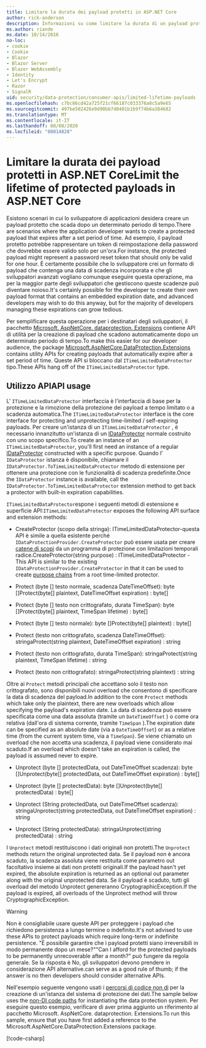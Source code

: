 ```yaml
---
title: Limitare la durata dei payload protetti in ASP.NET Core
author: rick-anderson
description: Informazioni su come limitare la durata di un payload protetto usando le API di protezione dei dati ASP.NET Core.
ms.author: riande
ms.date: 10/14/2016
no-loc:
- cookie
- Cookie
- Blazor
- Blazor Server
- Blazor WebAssembly
- Identity
- Let's Encrypt
- Razor
- SignalR
uid: security/data-protection/consumer-apis/limited-lifetime-payloads
ms.openlocfilehash: c7bc86cd42a725f21cf66187c033376a8c5a9e65
ms.sourcegitcommit: 497be502426e9d90bb7d0401b1b9f74b6a384682
ms.translationtype: MT
ms.contentlocale: it-IT
ms.lasthandoff: 08/08/2020
ms.locfileid: "88014828"
---
```

# <a name="limit-the-lifetime-of-protected-payloads-in-aspnet-core"></a><span data-ttu-id="da480-103">Limitare la durata dei payload protetti in ASP.NET Core</span><span class="sxs-lookup"><span data-stu-id="da480-103">Limit the lifetime of protected payloads in ASP.NET Core</span></span>

<span data-ttu-id="da480-104">Esistono scenari in cui lo sviluppatore di applicazioni desidera creare un payload protetto che scada dopo un determinato periodo di tempo.</span><span class="sxs-lookup"><span data-stu-id="da480-104">There are scenarios where the application developer wants to create a protected payload that expires after a set period of time.</span></span> <span data-ttu-id="da480-105">Ad esempio, il payload protetto potrebbe rappresentare un token di reimpostazione della password che dovrebbe essere valido solo per un'ora.</span><span class="sxs-lookup"><span data-stu-id="da480-105">For instance, the protected payload might represent a password reset token that should only be valid for one hour.</span></span> <span data-ttu-id="da480-106">È certamente possibile che lo sviluppatore crei un formato di payload che contenga una data di scadenza incorporata e che gli sviluppatori avanzati vogliano comunque eseguire questa operazione, ma per la maggior parte degli sviluppatori che gestiscono queste scadenze può diventare noioso.</span><span class="sxs-lookup"><span data-stu-id="da480-106">It's certainly possible for the developer to create their own payload format that contains an embedded expiration date, and advanced developers may wish to do this anyway, but for the majority of developers managing these expirations can grow tedious.</span></span>

<span data-ttu-id="da480-107">Per semplificare questa operazione per i destinatari degli sviluppatori, il pacchetto [Microsoft. AspNetCore. dataprotection. Extensions](https://www.nuget.org/packages/Microsoft.AspNetCore.DataProtection.Extensions/) contiene API di utilità per la creazione di payload che scadono automaticamente dopo un determinato periodo di tempo.</span><span class="sxs-lookup"><span data-stu-id="da480-107">To make this easier for our developer audience, the package [Microsoft.AspNetCore.DataProtection.Extensions](https://www.nuget.org/packages/Microsoft.AspNetCore.DataProtection.Extensions/) contains utility APIs for creating payloads that automatically expire after a set period of time.</span></span> <span data-ttu-id="da480-108">Queste API si bloccano dal `ITimeLimitedDataProtector` tipo.</span><span class="sxs-lookup"><span data-stu-id="da480-108">These APIs hang off of the `ITimeLimitedDataProtector` type.</span></span>

## <a name="api-usage"></a><span data-ttu-id="da480-109">Utilizzo API</span><span class="sxs-lookup"><span data-stu-id="da480-109">API usage</span></span>

<span data-ttu-id="da480-110">L' `ITimeLimitedDataProtector` interfaccia è l'interfaccia di base per la protezione e la rimozione della protezione dei payload a tempo limitato o a scadenza automatica.</span><span class="sxs-lookup"><span data-stu-id="da480-110">The `ITimeLimitedDataProtector` interface is the core interface for protecting and unprotecting time-limited / self-expiring payloads.</span></span> <span data-ttu-id="da480-111">Per creare un'istanza di un `ITimeLimitedDataProtector` , è necessario innanzitutto un'istanza di un [IDataProtector](xref:security/data-protection/consumer-apis/overview) normale costruito con uno scopo specifico.</span><span class="sxs-lookup"><span data-stu-id="da480-111">To create an instance of an `ITimeLimitedDataProtector`, you'll first need an instance of a regular [IDataProtector](xref:security/data-protection/consumer-apis/overview) constructed with a specific purpose.</span></span> <span data-ttu-id="da480-112">Quando l' `IDataProtector` istanza è disponibile, chiamare il `IDataProtector.ToTimeLimitedDataProtector` metodo di estensione per ottenere una protezione con le funzionalità di scadenza predefinite.</span><span class="sxs-lookup"><span data-stu-id="da480-112">Once the `IDataProtector` instance is available, call the `IDataProtector.ToTimeLimitedDataProtector` extension method to get back a protector with built-in expiration capabilities.</span></span>

<span data-ttu-id="da480-113">`ITimeLimitedDataProtector`espone i seguenti metodi di estensione e superficie API:</span><span class="sxs-lookup"><span data-stu-id="da480-113">`ITimeLimitedDataProtector` exposes the following API surface and extension methods:</span></span>

* <span data-ttu-id="da480-114">CreateProtector (scopo della stringa): ITimeLimitedDataProtector-questa API è simile a quella esistente perché `IDataProtectionProvider.CreateProtector` può essere usata per creare [catene di scopi](xref:security/data-protection/consumer-apis/purpose-strings) da un programma di protezione con limitazioni temporali radice.</span><span class="sxs-lookup"><span data-stu-id="da480-114">CreateProtector(string purpose) : ITimeLimitedDataProtector - This API is similar to the existing `IDataProtectionProvider.CreateProtector` in that it can be used to create [purpose chains](xref:security/data-protection/consumer-apis/purpose-strings) from a root time-limited protector.</span></span>

* <span data-ttu-id="da480-115">Protect (byte [] testo normale, scadenza DateTimeOffset): byte []</span><span class="sxs-lookup"><span data-stu-id="da480-115">Protect(byte[] plaintext, DateTimeOffset expiration) : byte[]</span></span>

* <span data-ttu-id="da480-116">Protect (byte [] testo non crittografato, durata TimeSpan): byte []</span><span class="sxs-lookup"><span data-stu-id="da480-116">Protect(byte[] plaintext, TimeSpan lifetime) : byte[]</span></span>

* <span data-ttu-id="da480-117">Protect (byte [] testo normale): byte []</span><span class="sxs-lookup"><span data-stu-id="da480-117">Protect(byte[] plaintext) : byte[]</span></span>

* <span data-ttu-id="da480-118">Protect (testo non crittografato, scadenza DateTimeOffset): stringa</span><span class="sxs-lookup"><span data-stu-id="da480-118">Protect(string plaintext, DateTimeOffset expiration) : string</span></span>

* <span data-ttu-id="da480-119">Protect (testo non crittografato, durata TimeSpan): stringa</span><span class="sxs-lookup"><span data-stu-id="da480-119">Protect(string plaintext, TimeSpan lifetime) : string</span></span>

* <span data-ttu-id="da480-120">Protect (testo non crittografato): stringa</span><span class="sxs-lookup"><span data-stu-id="da480-120">Protect(string plaintext) : string</span></span>

<span data-ttu-id="da480-121">Oltre ai `Protect` metodi principali che accettano solo il testo non crittografato, sono disponibili nuovi overload che consentono di specificare la data di scadenza del payload.</span><span class="sxs-lookup"><span data-stu-id="da480-121">In addition to the core `Protect` methods which take only the plaintext, there are new overloads which allow specifying the payload's expiration date.</span></span> <span data-ttu-id="da480-122">La data di scadenza può essere specificata come una data assoluta (tramite un `DateTimeOffset` ) o come ora relativa (dall'ora di sistema corrente, tramite `TimeSpan` ).</span><span class="sxs-lookup"><span data-stu-id="da480-122">The expiration date can be specified as an absolute date (via a `DateTimeOffset`) or as a relative time (from the current system time, via a `TimeSpan`).</span></span> <span data-ttu-id="da480-123">Se viene chiamato un overload che non accetta una scadenza, il payload viene considerato mai scaduto.</span><span class="sxs-lookup"><span data-stu-id="da480-123">If an overload which doesn't take an expiration is called, the payload is assumed never to expire.</span></span>

* <span data-ttu-id="da480-124">Unprotect (byte [] protectedData, out DateTimeOffset scadenza): byte []</span><span class="sxs-lookup"><span data-stu-id="da480-124">Unprotect(byte[] protectedData, out DateTimeOffset expiration) : byte[]</span></span>

* <span data-ttu-id="da480-125">Unprotect (byte [] protectedData): byte []</span><span class="sxs-lookup"><span data-stu-id="da480-125">Unprotect(byte[] protectedData) : byte[]</span></span>

* <span data-ttu-id="da480-126">Unprotect (String protectedData, out DateTimeOffset scadenza): stringa</span><span class="sxs-lookup"><span data-stu-id="da480-126">Unprotect(string protectedData, out DateTimeOffset expiration) : string</span></span>

* <span data-ttu-id="da480-127">Unprotect (String protectedData): stringa</span><span class="sxs-lookup"><span data-stu-id="da480-127">Unprotect(string protectedData) : string</span></span>

<span data-ttu-id="da480-128">I `Unprotect` metodi restituiscono i dati originali non protetti.</span><span class="sxs-lookup"><span data-stu-id="da480-128">The `Unprotect` methods return the original unprotected data.</span></span> <span data-ttu-id="da480-129">Se il payload non è ancora scaduto, la scadenza assoluta viene restituita come parametro out facoltativo insieme ai dati non protetti originali.</span><span class="sxs-lookup"><span data-stu-id="da480-129">If the payload hasn't yet expired, the absolute expiration is returned as an optional out parameter along with the original unprotected data.</span></span> <span data-ttu-id="da480-130">Se il payload è scaduto, tutti gli overload del metodo Unprotect genereranno CryptographicException.</span><span class="sxs-lookup"><span data-stu-id="da480-130">If the payload is expired, all overloads of the Unprotect method will throw CryptographicException.</span></span>

>[!WARNING]
> <span data-ttu-id="da480-131">Non è consigliabile usare queste API per proteggere i payload che richiedono persistenza a lungo termine o indefinito.</span><span class="sxs-lookup"><span data-stu-id="da480-131">It's not advised to use these APIs to protect payloads which require long-term or indefinite persistence.</span></span> <span data-ttu-id="da480-132">"È possibile garantire che i payload protetti siano irreversibili in modo permanente dopo un mese?"</span><span class="sxs-lookup"><span data-stu-id="da480-132">"Can I afford for the protected payloads to be permanently unrecoverable after a month?"</span></span> <span data-ttu-id="da480-133">può fungere da regola generale. Se la risposta è No, gli sviluppatori devono prendere in considerazione API alternative.</span><span class="sxs-lookup"><span data-stu-id="da480-133">can serve as a good rule of thumb; if the answer is no then developers should consider alternative APIs.</span></span>

<span data-ttu-id="da480-134">Nell'esempio seguente vengono usati i [percorsi di codice non di](xref:security/data-protection/configuration/non-di-scenarios) per la creazione di un'istanza del sistema di protezione dei dati.</span><span class="sxs-lookup"><span data-stu-id="da480-134">The sample below uses the [non-DI code paths](xref:security/data-protection/configuration/non-di-scenarios) for instantiating the data protection system.</span></span> <span data-ttu-id="da480-135">Per eseguire questo esempio, verificare di aver prima aggiunto un riferimento al pacchetto Microsoft. AspNetCore. dataprotection. Extensions.</span><span class="sxs-lookup"><span data-stu-id="da480-135">To run this sample, ensure that you have first added a reference to the Microsoft.AspNetCore.DataProtection.Extensions package.</span></span>

[!code-csharp[](limited-lifetime-payloads/samples/limitedlifetimepayloads.cs)]
